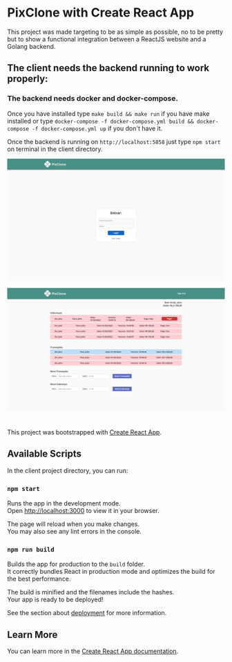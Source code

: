 # PixClone with Create React App

This project was made targeting to be as simple as possible, no to be pretty but to show a functional integration between a ReactJS website and a Golang backend.

## The client needs the backend running to work properly:
### The backend needs docker and docker-compose.
Once you have installed type `make build && make run` if you have make installed or type `docker-compose -f docker-compose.yml build && docker-compose -f docker-compose.yml up` if you don't have it.

Once the backend is running on `http://localhost:5858` just type `npm start` on terminal in the client directory.


![pixclone signin](screens/screen0.png?raw=true "pixclone signin")

![pixclone dashboard](screens/screen1.png?raw=true "pixclone dashboard")

#

This project was bootstrapped with [Create React App](https://github.com/facebook/create-react-app).

## Available Scripts

In the client project directory, you can run:

### `npm start`

Runs the app in the development mode.\
Open [http://localhost:3000](http://localhost:3000) to view it in your browser.

The page will reload when you make changes.\
You may also see any lint errors in the console.

### `npm run build`

Builds the app for production to the `build` folder.\
It correctly bundles React in production mode and optimizes the build for the best performance.

The build is minified and the filenames include the hashes.\
Your app is ready to be deployed!

See the section about [deployment](https://facebook.github.io/create-react-app/docs/deployment) for more information.

## Learn More

You can learn more in the [Create React App documentation](https://facebook.github.io/create-react-app/docs/getting-started).